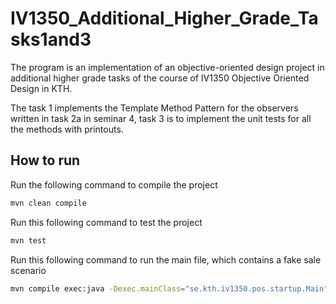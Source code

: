 # IV1350_Additional_Higher_Grade_Tasks1and3
The program is an implementation of an objective-oriented design project in additional higher grade tasks of the course of IV1350 Objective Oriented Design in KTH.

The task 1 implements the Template Method Pattern for the observers written in task 2a
in seminar 4, task 3 is to implement the unit tests for all the methods with printouts. 

## How to run

Run the following command to compile the project
```bash
mvn clean compile
```

Run this following command to test the project
```bash
mvn test
```

Run this following command to run the main file, which contains a fake sale scenario
```bash
mvn compile exec:java -Dexec.mainClass="se.kth.iv1350.pos.startup.Main" -Dexec.args="./log.txt ./revenue_log.txt"
```
